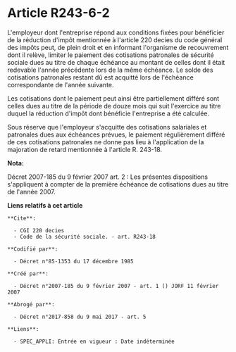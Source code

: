 # Article R243-6-2

L'employeur dont l'entreprise répond aux conditions fixées pour bénéficier de la réduction d'impôt mentionnée à l'article 220
decies du code général des impôts peut, de plein droit et en informant l'organisme de recouvrement dont il relève, limiter le
paiement des cotisations patronales de sécurité sociale dues au titre de chaque échéance au montant de celles dont il était
redevable l'année précédente lors de la même échéance. Le solde des cotisations patronales restant dû est acquitté lors de
l'échéance correspondante de l'année suivante.

Les cotisations dont le paiement peut ainsi être partiellement différé sont celles dues au titre de la période de douze mois
qui suit l'exercice au titre duquel la réduction d'impôt dont bénéficie l'entreprise a été calculée.

Sous réserve que l'employeur s'acquitte des cotisations salariales et patronales dues aux échéances prévues, le paiement
régulièrement différé de ces cotisations patronales ne donne pas lieu à l'application de la majoration de retard mentionnée à
l'article R. 243-18.

**Nota:**

Décret 2007-185 du 9 février 2007 art. 2 : Les présentes dispositions s'appliquent à compter de la première échéance de
cotisations dues au titre de l'année 2007.

**Liens relatifs à cet article**

	**Cite**:

	  - CGI 220 decies
	  - Code de la sécurité sociale. - art. R243-18

	**Codifié par**:

	  - Décret n°85-1353 du 17 décembre 1985

	**Créé par**:

	  - Décret n°2007-185 du 9 février 2007 - art. 1 () JORF 11 février 2007

	**Abrogé par**:

	  - Décret n°2017-858 du 9 mai 2017 - art. 5

	**Liens**:

	  - SPEC_APPLI: Entrée en vigueur : Date indéterminée
